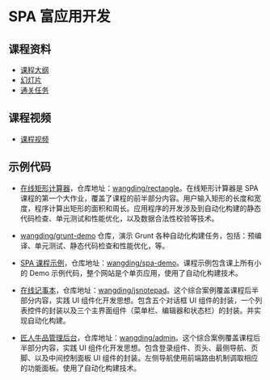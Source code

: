 # SPA 富应用开发

## 课程资料

- [课程大纲](http://naotu.baidu.com/file/529af44e87eb1ed5566b54b2f23771c0)
- [幻灯片](spa.pptx)
- [通关任务](http://spa.wangding.co)

## 课程视频

- [课程视频](http://spa.wangding.co/chapters/video.html)

## 示例代码

- [在线矩形计算器](https://wangding.github.io/rectangle/)，仓库地址：[wangding/rectangle](https://github.com/wangding/rectangle)。在线矩形计算器是 SPA 课程的第一个大作业，覆盖了课程的前半部分内容。用户输入矩形的长度和宽度，程序计算出矩形的面积和周长。应用程序的开发涉及到自动化构建的静态代码检查、单元测试和性能优化，以及数据合法性校验等技术。

- [wangding/grunt-demo](https://github.com/wangding/grunt-demo) 仓库，演示 Grunt 各种自动化构建任务，包括：预编译、单元测试、静态代码检查和性能优化，等。

- [SPA 课程示例](http://fe.wangding.co/)，仓库地址：[wangding/spa-demo](https://github.com/wangding/spa-demo)。课程示例包含课上所有小的 Demo 示例代码，整个网站是个单页应用，使用了自动化构建技术。

- [在线记事本](http://np.wangding.co/)，仓库地址：[wangding/jsnotepad](https://github.com/wangding/jsnotepad)。这个综合案例覆盖课程后半部分内容，实践 UI 组件化开发思想。包含五个对话框 UI 组件的封装，一个列表控件的封装以及三个主界面组件（菜单栏、编辑器和状态栏）的封装。并实现自动化构建。

- [匠人牛品管理后台](http://admin.wangding.co/)，仓库地址：[wangding/admin](https://github.com/wangding/admin)。这个综合案例覆盖课程后半部分内容，实践 UI 组件化开发思想。包含登录组件、页头、最侧导航、页脚、以及中间控制面板 UI 组件的封装。左侧导航使用前端路由机制调取相应的功能面板。使用了自动化构建技术。
